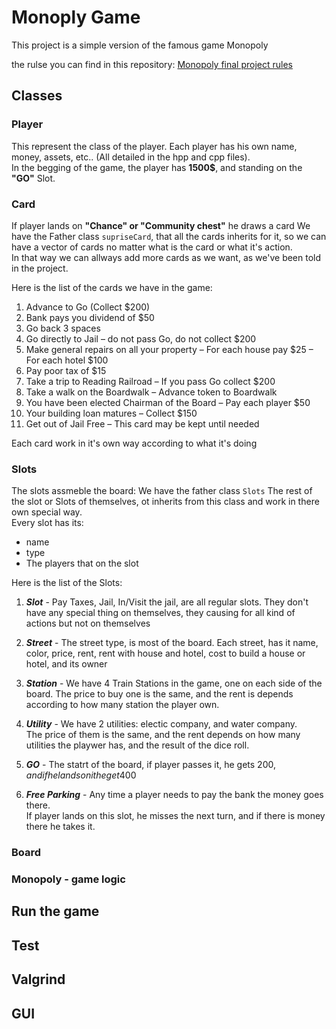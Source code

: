 # Monoply Game

This project is a simple version of the famous game Monopoly

the rulse you can find in this repository:
[Monopoly final project rules](https://github.com/BenjaminSaldman/CPP_final_project_summer/tree/main)

## Classes
### Player
This represent the class of the player.
Each player has his own name, money, assets, etc.. (All detailed in the hpp and cpp files).  
In the begging of the game, the player has **1500$**, and standing on the **"GO"** Slot.  

### Card
If player lands on **"Chance" or "Community chest"** he draws a card
We have the Father class `supriseCard`, that all the cards inherits for it, so we can have a vector of cards no matter what is the card or what it's action.  
In that way we can allways add more cards as we want, as we've been told in the project.  

Here is the list of the cards we have in the game:
1. Advance to Go (Collect $200)
2. Bank pays you dividend of $50
3. Go back 3 spaces
4. Go directly to Jail – do not pass Go, do not collect $200
5. Make general repairs on all your property – For each house pay $25 – For each hotel $100
6. Pay poor tax of $15
7. Take a trip to Reading Railroad – If you pass Go collect $200
8. Take a walk on the Boardwalk – Advance token to Boardwalk
9. You have been elected Chairman of the Board – Pay each player $50
10. Your building loan matures – Collect $150
11. Get out of Jail Free – This card may be kept until needed

Each card work in it's own way according to what it's doing

### Slots
The slots assmeble the board:
We have the father class `Slots`
The rest of the slot or Slots of themselves, ot inherits from this class and work in there own special way.  
Every slot has its:
* name
* type
* The players that on the slot

Here is the list of the Slots:

1. ***Slot*** - Pay Taxes, Jail, In/Visit the jail, are all regular slots. They don't have any special thing on themselves, they causing for all kind of actions but not on themselves

2. ***Street*** - The street type, is most of the board.
Each street, has it name, color, price, rent, rent with house and hotel, cost to build a house or hotel, and its owner

3. ***Station*** - We have 4 Train Stations in the game, one on each side of the board. The price to buy one is the same, and the rent is depends according to how many station the player own.

4. ***Utility*** - We have 2 utilities: electic company, and water company.  
The price of them is the same, and the rent depends on how many utilities the playwer has, and the result of the dice roll.

5. ***GO*** - The statrt of the board, if player passes it, he gets 200$, and if he lands on it he get 400$

6. ***Free Parking*** - Any time a player needs to pay the bank the money goes there.  
If player lands on this slot, he misses the next turn, and if there is money there he takes it.

### Board

### Monopoly - game logic

## Run the game
## Test
## Valgrind
## GUI